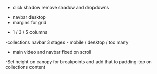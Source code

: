 + click shadow remove shadow and dropdowns
- navbar desktop
- margins for grid
+ 1 / 3 / 5 columns

-collections navbar 3 stages - mobile / desktop / too many

+ main video and navbar fixed on scroll

-Set height on canopy for breakpoints and add that to padding-top on collections content